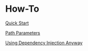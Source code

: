 
# How-To

[Quick Start](howto-quick-start)

[Path Parameters](howto-path-parameters)

[Using Dependency Injection Anyway](howto-use-di-anyway)

